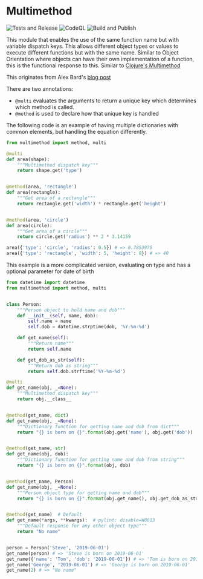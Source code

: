 # Multimethod

![Tests and Release](https://github.com/sanjP10/multimethod/workflows/Tests%20and%20Release/badge.svg?branch=master)
![CodeQL](https://github.com/sanjP10/multimethod/workflows/CodeQL/badge.svg)
![Build and Publish](https://github.com/sanjP10/multimethod/workflows/Build%20and%20Publish/badge.svg)

This module that enables the use of the same function name but with variable dispatch keys.
This allows different object types or values to execute different functions but with the same name.
Similar to Object Orientation where objects can have their own implementation of a function, this is 
the functional response to this. Similar to [Clojure's Multimethod](https://clojure.org/reference/multimethods#_isa_based_dispatch)

This originates from Alex Bard's [blog post](https://adambard.com/blog/implementing-multimethods-in-python/)

There are two annotations:
* `@multi` evaluates the arguments to return a unique key which determines which method is called.
* `@method` is used to declare how that unique key is handled


The following code is an example of having multiple dictionaries with common elements, but handling
the equation differently.
```python
from multimethod import method, multi

@multi
def area(shape):
    """Multimethod dispatch key"""
    return shape.get('type')


@method(area, 'rectangle')
def area(rectangle):
    """Get area of a rectangle"""
    return rectangle.get('width') * rectangle.get('height')


@method(area, 'circle')
def area(circle):
    """Get area of a circle"""
    return circle.get('radius') ** 2 * 3.14159

area({'type': 'circle', 'radius': 0.5}) # => 0.7853975
area({'type': 'rectangle', 'width': 5, 'height': 8}) # => 40

```

This example is a more complicated version, evaluating on type and has a optional parameter for date of birth
```python
from datetime import datetime
from multimethod import method, multi


class Person:
    """Person object to hold name and dob"""
    def __init__(self, name, dob):
        self.name = name
        self.dob = datetime.strptime(dob, '%Y-%m-%d')

    def get_name(self):
        """Return name"""
        return self.name

    def get_dob_as_str(self):
        """Return dob as string"""
        return self.dob.strftime('%Y-%m-%d')

@multi
def get_name(obj, _=None):
    """Multimethod dispatch key"""
    return obj.__class__


@method(get_name, dict)
def get_name(obj, _=None):
    """Dictionary function for getting name and dob from dict"""
    return "{} is born on {}".format(obj.get('name'), obj.get('dob'))


@method(get_name, str)
def get_name(obj, dob):
    """Dictionary function for getting name and dob from string"""
    return "{} is born on {}".format(obj, dob)


@method(get_name, Person)
def get_name(obj, _=None):
    """Person object type for getting name and dob"""
    return "{} is born on {}".format(obj.get_name(), obj.get_dob_as_str())


@method(get_name)  # Default
def get_name(*args, **kwargs):  # pylint: disable=W0613
    """Default response for any other object type"""
    return "No name"


person = Person('Steve', '2019-06-01')
get_name(person) # => 'Steve is born on 2019-06-01'
get_name({'name': 'Tom', 'dob': '2019-06-01'}) # => 'Tom is born on 2019-06-01'
get_name('George', '2019-06-01') # => 'George is born on 2019-06-01'
get_name(2) # => "No name"
```
